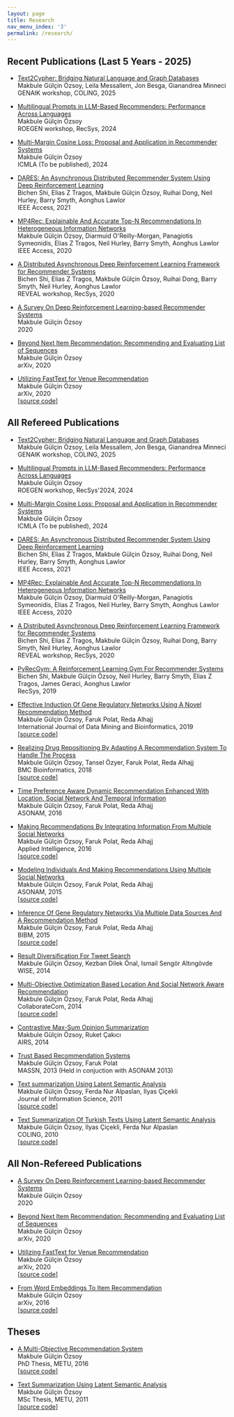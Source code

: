 ```yaml
---
layout: page
title: Research
nav_menu_index: '3'
permalink: /research/
---
```

## Recent Publications (Last 5 Years - 2025)
* [Text2Cypher: Bridging Natural Language and Graph Databases](https://aclanthology.org/2025.genaik-1.11.pdf) <br/>
	Makbule Gülçin Özsoy, Leila Messallem, Jon Besga, Gianandrea Minneci <br/>
	GENAIK workshop, COLING, 2025 <br/>
 
* [Multilingual Prompts in LLM-Based Recommenders: Performance Across Languages](https://arxiv.org/pdf/2409.07604) <br/>
	Makbule Gülçin Özsoy <br/>
	ROEGEN workshop, RecSys, 2024 <br/>
 
* [Multi-Margin Cosine Loss: Proposal and Application in Recommender Systems](https://arxiv.org/pdf/2405.04614) <br/>
	Makbule Gülçin Özsoy <br/>
	ICMLA (To be published), 2024 <br/>
 
* [DARES: An Asynchronous Distributed Recommender System Using Deep Reinforcement Learning](https://ieeexplore.ieee.org/stamp/stamp.jsp?arnumber=9448142) <br/>
	Bichen Shi, Elias Z Tragos, Makbule Gülçin Özsoy, Ruihai Dong, Neil Hurley, Barry Smyth, Aonghus Lawlor<br/>
	IEEE Access, 2021 <br/>

* [MP4Rec: Explainable And Accurate Top-N Recommendations In Heterogeneous Information Networks](https://ieeexplore.ieee.org/stamp/stamp.jsp?arnumber=9212399) <br/>
	Makbule Gülçin Özsoy, Diarmuid O'Reilly-Morgan, Panagiotis Symeonidis, Elias Z Tragos, Neil Hurley, Barry Smyth, Aonghus Lawlor<br/>
	IEEE Access, 2020<br/>
 
* [A Distributed Asynchronous Deep Reinforcement Learning Framework for Recommender Systems](https://researchrepository.ucd.ie/server/api/core/bitstreams/a8b90e5e-113b-47db-a020-e0b7789c14ff/content) <br/>
	Bichen Shi,  Elias Z Tragos, Makbule Gülçin Özsoy, Ruihai Dong, Barry Smyth, Neil Hurley, Aonghus Lawlor<br/>
	REVEAL workshop, RecSys, 2020<br/>

* [A Survey On Deep Reinforcement Learning-based Recommender Systems](https://github.com/mgulcin/mgulcin.github.io/blob/master/assets/papers/ASurveyonDeepReinforcementLearningbasedRecommenderSystems.pdf) <br/>
	Makbule Gülçin Özsoy<br/>
	2020<br/>
 
* [Beyond Next Item Recommendation: Recommending and Evaluating List of Sequences](https://arxiv.org/abs/2008.13281)<br/>
	Makbule Gülçin Özsoy<br/>
	arXiv, 2020<br/>

 * [Utilizing FastText for Venue Recommendation](https://arxiv.org/abs/2005.12982)<br/>
	Makbule Gülçin Özsoy<br/>
	arXiv, 2020<br/>
	[[source code]](https://github.com/mgulcin/FastTextRec)<br/>

 

## All Refereed Publications 

* [Text2Cypher: Bridging Natural Language and Graph Databases](https://aclanthology.org/2025.genaik-1.11.pdf) <br/>
	Makbule Gülçin Özsoy, Leila Messallem, Jon Besga, Gianandrea Minneci <br/>
	GENAIK workshop, COLING, 2025 <br/>
 
* [Multilingual Prompts in LLM-Based Recommenders: Performance Across Languages](https://arxiv.org/pdf/2409.07604) <br/>
	Makbule Gülçin Özsoy <br/>
	ROEGEN workshop, RecSys'2024, 2024 <br/>
 
* [Multi-Margin Cosine Loss: Proposal and Application in Recommender Systems](https://arxiv.org/pdf/2405.04614) <br/>
	Makbule Gülçin Özsoy <br/>
	ICMLA (To be published), 2024 <br/>
 
* [DARES: An Asynchronous Distributed Recommender System Using Deep Reinforcement Learning](https://ieeexplore.ieee.org/stamp/stamp.jsp?arnumber=9448142) <br/>
	Bichen Shi, Elias Z Tragos, Makbule Gülçin Özsoy, Ruihai Dong, Neil Hurley, Barry Smyth, Aonghus Lawlor<br/>
	IEEE Access, 2021 <br/>
 
* [MP4Rec: Explainable And Accurate Top-N Recommendations In Heterogeneous Information Networks](https://ieeexplore.ieee.org/stamp/stamp.jsp?arnumber=9212399) <br/>
	Makbule Gülçin Özsoy, Diarmuid O'Reilly-Morgan, Panagiotis Symeonidis, Elias Z Tragos, Neil Hurley, Barry Smyth, Aonghus Lawlor<br/>
	IEEE Access, 2020<br/>
 
 * [A Distributed Asynchronous Deep Reinforcement Learning Framework for Recommender Systems](https://drive.google.com/file/d/1DULPZtXdUUnzNjwe3BQmD3sViOmYILCf/view) <br/>
	Bichen Shi,  Elias Z Tragos, Makbule Gülçin Özsoy, Ruihai Dong, Barry Smyth, Neil Hurley, Aonghus Lawlor<br/>
	REVEAL workshop, RecSys, 2020<br/>
	
* [PyRecGym: A Reinforcement Learning Gym For Recommender Systems](https://dl.acm.org/doi/abs/10.1145/3298689.3346981) <br/>
	Bichen Shi, Makbule Gülçin Özsoy, Neil Hurley, Barry Smyth, Elias Z Tragos, James Geraci, Aonghus Lawlor<br/>
	RecSys, 2019<br/>
	
* [Effective Induction Of Gene Regulatory Networks Using A Novel Recommendation Method](https://www.inderscienceonline.com/doi/abs/10.1504/IJDMB.2019.099714)<br/>
	Makbule Gülçin Özsoy, Faruk Polat, Reda Alhajj <br/>
	International Journal of Data Mining and Bioinformatics, 2019<br/>
	[[source code]](https://github.com/mgulcin/GRN_Rec)
	
	
* [Realizing Drug Repositioning By Adapting A Recommendation System To Handle The Process](https://bmcbioinformatics.biomedcentral.com/articles/10.1186/s12859-018-2142-1)<br/>
	Makbule Gülçin Özsoy, Tansel Özyer, Faruk Polat, Reda Alhajj <br/>
	BMC Bioinformatics, 2018<br/>
	[[source code]](https://github.com/mgulcin/DrugRec)<br/>
	
* [Time Preference Aware Dynamic Recommendation Enhanced With Location, Social Network And Temporal Information](../assets/papers/TimeAwareRec(2016).pdf)<br/>
	Makbule Gülçin Özsoy, Faruk Polat, Reda Alhajj <br/>
	ASONAM, 2016<br/>
	
* [Making Recommendations By Integrating Information From Multiple Social Networks](http://link.springer.com/article/10.1007/s10489-016-0803-1)<br/>
	Makbule Gülçin Özsoy, Faruk Polat, Reda Alhajj <br/>
	Applied Intelligence, 2016<br/>
	[[source code]](https://github.com/mgulcin/MultiSN_Rec)<br/>
	
* [Modeling Individuals And Making Recommendations Using Multiple Social Networks](../assets/papers/ModelingIndividualsAndMakingRecommendationsUsingMultipleSN(2015).pdf)<br/>
	Makbule Gülçin Özsoy, Faruk Polat, Reda Alhajj <br/>
	ASONAM, 2015<br/>
	[[source code]](https://github.com/mgulcin/MultiSN_Rec)<br/>
	
* [Inference Of Gene Regulatory Networks Via Multiple Data Sources And A Recommendation Method](../assets/papers/InferenceoOfGeneRegulatoryNetworks(2015).pdf)<br/>
	Makbule Gülçin Özsoy, Faruk Polat, Reda Alhajj <br/>
	BIBM, 2015<br/>
	[[source code]](https://github.com/mgulcin/GRN_Rec)<br/>
	
* [Result Diversification For Tweet Search](../assets/papers/ResultDiversificationForTweetSearch(2014).pdf)<br/>
	Makbule Gülçin Özsoy, Kezban Dilek Önal, Ismail Sengör Altıngövde <br/>
	WISE, 2014<br/>
	
* [Multi-Objective Optimization Based Location And Social Network Aware Recommendation](../assets/papers/Multi-Objective_Optimization_Based_Location_and_Social_Network_Aware_Recommendation(2014).pdf)<br/>
	Makbule Gülçin Özsoy, Faruk Polat, Reda Alhajj <br/>
	CollaborateCom, 2014<br/>
	[[source code]](https://github.com/mgulcin/MultiObjective_Rec)<br/>
	
* [Contrastive Max-Sum Opinion Summarization](../assets/papers/ContrastiveMax-SumOpinionSummarization(2014).pdf)<br/>
	Makbule Gülçin Özsoy, Ruket Çakıcı<br/>
	AIRS, 2014<br/>
	
* [Trust Based Recommendation Systems](../assets/papers/TrustBasedRecommendationSystems(2013).pdf)<br/>
	Makbule Gülçin Özsoy, Faruk Polat <br/>
	MASSN, 2013 (Held in conjuction with ASONAM 2013)<br/>
	
	
* [Text summarization Using Latent Semantic Analysis](http://jis.sagepub.com/content/37/4/405.abstract)<br/>
	Makbule Gülçin Özsoy, Ferda Nur Alpaslan, Ilyas Çiçekli<br/>
	Journal of Information Science, 2011<br/>
	[[source code]](https://github.com/mgulcin/LSASummarization)<br/>
	
* [Text Summarization Of Turkish Texts Using Latent Semantic Analysis](../assets/papers/TextSummarizationofTurkishTextsUsingLatentSemanticAnalysis(2010).pdf)<br/>
	Makbule Gülçin Özsoy, Ilyas Çiçekli, Ferda Nur Alpaslan<br/>
	COLING, 2010<br/>
	[[source code]](https://github.com/mgulcin/LSASummarization)<br/>

 
## All Non-Refereed Publications
 
 * [A Survey On Deep Reinforcement Learning-based Recommender Systems](https://github.com/mgulcin/mgulcin.github.io/blob/master/assets/papers/ASurveyonDeepReinforcementLearningbasedRecommenderSystems.pdf) <br/>
	Makbule Gülçin Özsoy<br/>
	2020<br/>

* [Beyond Next Item Recommendation: Recommending and Evaluating List of Sequences](https://arxiv.org/abs/2008.13281)<br/>
	Makbule Gülçin Özsoy<br/>
	arXiv, 2020<br/>
	
* [Utilizing FastText for Venue Recommendation](https://arxiv.org/abs/2005.12982)<br/>
	Makbule Gülçin Özsoy<br/>
	arXiv, 2020<br/>
	[[source code]](https://github.com/mgulcin/FastTextRec)<br/>
	
* [From Word Embeddings To Item Recommendation](https://arxiv.org/abs/1601.01356)<br/>
	Makbule Gülçin Özsoy<br/>
	arXiv, 2016<br/>
	[[source code]](https://github.com/mgulcin/DL_Rec)<br/>
 
## Theses

* [A Multi-Objective Recommendation System](../assets/papers/ThesisPhD.pdf)<br/>
	Makbule Gülçin Özsoy<br/>
	PhD Thesis, METU, 2016 <br/>
	[[source code]](https://github.com/mgulcin/MultiObjective_Rec)<br/>
	
* [Text Summarization Using Latent Semantic Analysis](../assets/papers/Thesis.pdf)<br/>
	Makbule Gülçin Özsoy<br/>
	MSc Thesis, METU, 2011 <br/>
	[[source code]](https://github.com/mgulcin/LSASummarization) <br/>
